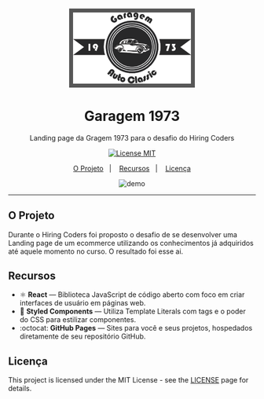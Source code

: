 <h1 align="center">
<br>
  <img style='background-color: #575757; padding: 8px;' src="./src/assets/logoLanding.png" alt="Garagem1973" width="240">
<br>
<br>
Garagem 1973
</h1>

<p align="center">Landing page da Gragem 1973 para o desafio do Hiring Coders</p>

<p align="center">
  <a href="https://opensource.org/licenses/MIT">
    <img src="https://img.shields.io/badge/License-MIT-blue.svg" alt="License MIT">
  </a>
</p>

<p align="center">
  <a href="#o-projeto">O Projeto</a>&nbsp;&nbsp;&nbsp;|&nbsp;&nbsp;&nbsp;
  <a href="#recursos">Recursos</a>&nbsp;&nbsp;&nbsp;|&nbsp;&nbsp;&nbsp;
  <a href="#licença">Licença</a>
</p>

[//]: # (Add your gifs/images here:)
<div align="center">
  <img src="https://i.ibb.co/X4JdNf3/2021-07-15-12-57-48.gif" 
    alt="demo" height="425">
</div>

<hr />

## O Projeto
Durante o Hiring Coders foi proposto o desafio de se desenvolver uma Landing page de um ecommerce utilizando os conhecimentos já adquiridos até aquele momento no curso. O resultado foi esse ai.

## Recursos
[//]: # (Add the features of your project here:)

- ⚛️ **React** — Biblioteca JavaScript de código aberto com foco em criar interfaces de usuário em páginas web.
- :nail_care: **Styled Components** — Utiliza Template Literals com tags e o poder do CSS para estilizar componentes.
- :octocat: **GitHub Pages** — Sites para você e seus projetos, hospedados diretamente de seu repositório GitHub.

## Licença

This project is licensed under the MIT License - see the [LICENSE](https://opensource.org/licenses/MIT) page for details.